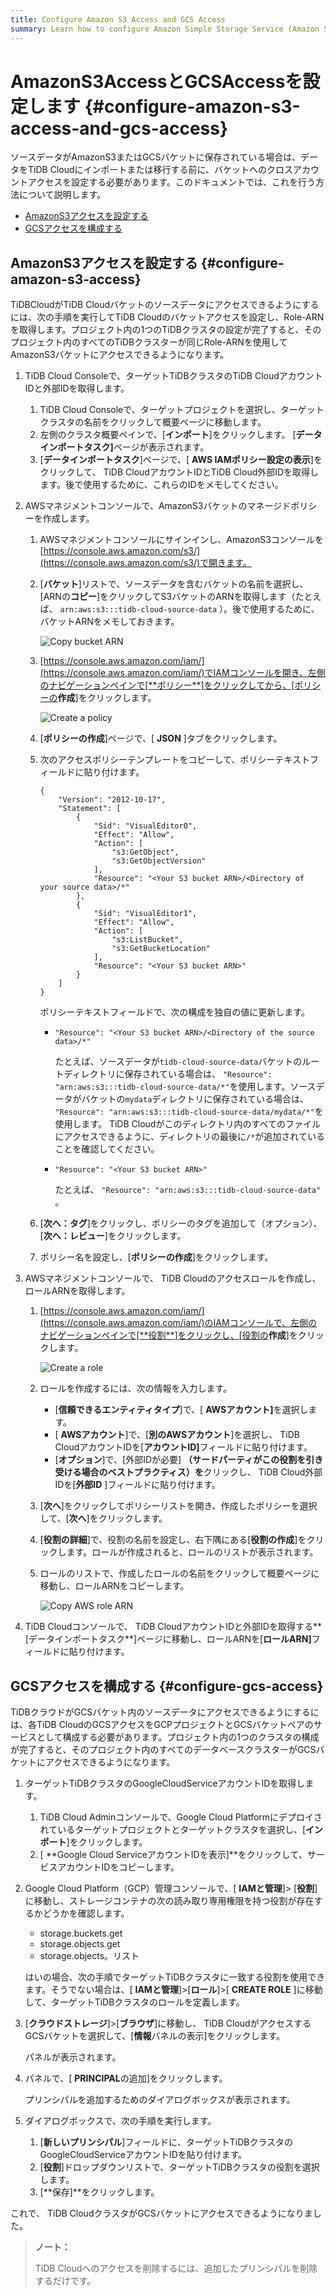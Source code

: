 ```yaml
---
title: Configure Amazon S3 Access and GCS Access
summary: Learn how to configure Amazon Simple Storage Service (Amazon S3) access and Google Cloud Storage (GCS) access.
---
```


# AmazonS3AccessとGCSAccessを設定します {#configure-amazon-s3-access-and-gcs-access}

ソースデータがAmazonS3またはGCSバケットに保存されている場合は、データをTiDB Cloudにインポートまたは移行する前に、バケットへのクロスアカウントアクセスを設定する必要があります。このドキュメントでは、これを行う方法について説明します。

-   [AmazonS3アクセスを設定する](#configure-amazon-s3-access)
-   [GCSアクセスを構成する](#configure-gcs-access)

## AmazonS3アクセスを設定する {#configure-amazon-s3-access}

TiDBCloudがTiDB Cloudバケットのソースデータにアクセスできるようにするには、次の手順を実行してTiDB Cloudのバケットアクセスを設定し、Role-ARNを取得します。プロジェクト内の1つのTiDBクラスタの設定が完了すると、そのプロジェクト内のすべてのTiDBクラスターが同じRole-ARNを使用してAmazonS3バケットにアクセスできるようになります。

1.  TiDB Cloud Consoleで、ターゲットTiDBクラスタのTiDB CloudアカウントIDと外部IDを取得します。

    1.  TiDB Cloud Consoleで、ターゲットプロジェクトを選択し、ターゲットクラスタの名前をクリックして概要ページに移動します。
    2.  左側のクラスタ概要ペインで、[**インポート**]をクリックします。 [<strong>データインポートタスク]</strong>ページが表示されます。
    3.  [**データインポートタスク**]ページで、[ <strong>AWS IAMポリシー設定の表示</strong>]をクリックして、 TiDB CloudアカウントIDとTiDB Cloud外部IDを取得します。後で使用するために、これらのIDをメモしてください。

2.  AWSマネジメントコンソールで、AmazonS3バケットのマネージドポリシーを作成します。

    1.  AWSマネジメントコンソールにサインインし、AmazonS3コンソールを[https://console.aws.amazon.com/s3/](https://console.aws.amazon.com/s3/)で開きます。

    2.  [**バケット**]リストで、ソースデータを含むバケットの名前を選択し、[ARNの<strong>コピー</strong>]をクリックしてS3バケットのARNを取得します（たとえば、 `arn:aws:s3:::tidb-cloud-source-data` ）。後で使用するために、バケットARNをメモしておきます。

        ![Copy bucket ARN](https://download.pingcap.com/images/docs/tidb-cloud/copy-bucket-arn.png)

    3.  [https://console.aws.amazon.com/iam/](https://console.aws.amazon.com/iam/)でIAMコンソールを開き、左側のナビゲーションペインで[**ポリシー**]をクリックしてから、[ポリシーの<strong>作成</strong>]をクリックします。

        ![Create a policy](https://download.pingcap.com/images/docs/tidb-cloud/aws-create-policy.png)

    4.  [**ポリシーの作成**]ページで、[ <strong>JSON</strong> ]タブをクリックします。

    5.  次のアクセスポリシーテンプレートをコピーして、ポリシーテキストフィールドに貼り付けます。

        ```
        {
            "Version": "2012-10-17",
            "Statement": [
                {
                    "Sid": "VisualEditor0",
                    "Effect": "Allow",
                    "Action": [
                        "s3:GetObject",
                        "s3:GetObjectVersion"
                    ],
                    "Resource": "<Your S3 bucket ARN>/<Directory of your source data>/*"
                },
                {
                    "Sid": "VisualEditor1",
                    "Effect": "Allow",
                    "Action": [
                        "s3:ListBucket",
                        "s3:GetBucketLocation"
                    ],
                    "Resource": "<Your S3 bucket ARN>"
                }
            ]
        }
        ```

        ポリシーテキストフィールドで、次の構成を独自の値に更新します。

        -   `"Resource": "<Your S3 bucket ARN>/<Directory of the source data>/*"`

            たとえば、ソースデータが`tidb-cloud-source-data`バケットのルートディレクトリに保存されている場合は、 `"Resource": "arn:aws:s3:::tidb-cloud-source-data/*"`を使用します。ソースデータがバケットの`mydata`ディレクトリに保存されている場合は、 `"Resource": "arn:aws:s3:::tidb-cloud-source-data/mydata/*"`を使用します。 TiDB Cloudがこのディレクトリ内のすべてのファイルにアクセスできるように、ディレクトリの最後に`/*`が追加されていることを確認してください。

        -   `"Resource": "<Your S3 bucket ARN>"`

            たとえば、 `"Resource": "arn:aws:s3:::tidb-cloud-source-data"` 。

    6.  [**次へ：タグ**]をクリックし、ポリシーのタグを追加して（オプション）、[<strong>次へ：レビュー</strong>]をクリックします。

    7.  ポリシー名を設定し、[**ポリシーの作成**]をクリックします。

3.  AWSマネジメントコンソールで、 TiDB Cloudのアクセスロールを作成し、ロールARNを取得します。

    1.  [https://console.aws.amazon.com/iam/](https://console.aws.amazon.com/iam/)のIAMコンソールで、左側のナビゲーションペインで[**役割**]をクリックし、[役割の<strong>作成</strong>]をクリックします。

        ![Create a role](https://download.pingcap.com/images/docs/tidb-cloud/aws-create-role.png)

    2.  ロールを作成するには、次の情報を入力します。

        -   [**信頼できるエンティティタイプ**]で、[ <strong>AWSアカウント]</strong>を選択します。
        -   [ **AWSアカウント**]で、[<strong>別のAWSアカウント</strong>]を選択し、 TiDB CloudアカウントIDを[<strong>アカウントID]</strong>フィールドに貼り付けます。
        -   [**オプション**]で、[外部IDが必要] <strong>（サードパーティがこの役割を引き受ける場合のベストプラクティス）を</strong>クリックし、 TiDB Cloud外部IDを[<strong>外部ID</strong> ]フィールドに貼り付けます。

    3.  [**次へ**]をクリックしてポリシーリストを開き、作成したポリシーを選択して、[<strong>次へ</strong>]をクリックします。

    4.  [**役割の詳細**]で、役割の名前を設定し、右下隅にある[<strong>役割の作成</strong>]をクリックします。ロールが作成されると、ロールのリストが表示されます。

    5.  ロールのリストで、作成したロールの名前をクリックして概要ページに移動し、ロールARNをコピーします。

        ![Copy AWS role ARN](https://download.pingcap.com/images/docs/tidb-cloud/aws-role-arn.png)

4.  TiDB Cloudコンソールで、 TiDB CloudアカウントIDと外部IDを取得する**[データインポートタスク**]ページに移動し、ロールARNを[<strong>ロールARN]</strong>フィールドに貼り付けます。

## GCSアクセスを構成する {#configure-gcs-access}

TiDBクラウドがGCSバケット内のソースデータにアクセスできるようにするには、各TiDB CloudのGCSアクセスをGCPプロジェクトとGCSバケットペアのサービスとして構成する必要があります。プロジェクト内の1つのクラスタの構成が完了すると、そのプロジェクト内のすべてのデータベースクラスターがGCSバケットにアクセスできるようになります。

1.  ターゲットTiDBクラスタのGoogleCloudServiceアカウントIDを取得します。

    1.  TiDB Cloud Adminコンソールで、Google Cloud Platformにデプロイされているターゲットプロジェクトとターゲットクラスタを選択し、[**インポート**]をクリックします。
    2.  [ **Google Cloud ServiceアカウントIDを表示]**をクリックして、サービスアカウントIDをコピーします。

2.  Google Cloud Platform（GCP）管理コンソールで、[ **IAMと管理**]&gt; [<strong>役割</strong>]に移動し、ストレージコンテナの次の読み取り専用権限を持つ役割が存在するかどうかを確認します。

    -   storage.buckets.get
    -   storage.objects.get
    -   storage.objects。リスト

    はいの場合、次の手順でターゲットTiDBクラスタに一致する役割を使用できます。そうでない場合は、[ **IAMと管理**]&gt;[<strong>ロール</strong>]&gt;[ <strong>CREATE ROLE</strong> ]に移動して、ターゲットTiDBクラスタのロールを定義します。

3.  [**クラウドストレージ**]&gt;[<strong>ブラウザ</strong>]に移動し、 TiDB CloudがアクセスするGCSバケットを選択して、[<strong>情報</strong>パネルの表示]をクリックします。

    パネルが表示されます。

4.  パネルで、[ **PRINCIPAL**の追加]をクリックします。

    プリンシパルを追加するためのダイアログボックスが表示されます。

5.  ダイアログボックスで、次の手順を実行します。

    1.  [**新しいプリンシパル**]フィールドに、ターゲットTiDBクラスタのGoogleCloudServiceアカウントIDを貼り付けます。
    2.  [**役割**]ドロップダウンリストで、ターゲットTiDBクラスタの役割を選択します。
    3.  [**保存]**をクリックします。

これで、 TiDB CloudクラスタがGCSバケットにアクセスできるようになりました。

> **ノート：**
>
> TiDB Cloudへのアクセスを削除するには、追加したプリンシパルを削除するだけです。
